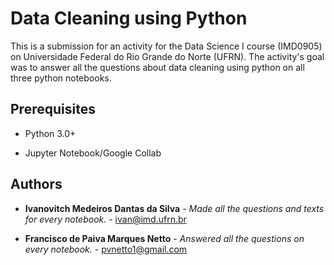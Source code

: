 # Data Cleaning using Python


This is a submission for an activity for the Data Science I course (IMD0905) on Universidade Federal do Rio Grande do Norte (UFRN). The activity's goal was to answer all the questions about data cleaning using python on all three python notebooks.



## Prerequisites


- Python 3.0+

- Jupyter Notebook/Google Collab




## Authors

* **Ivanovitch Medeiros Dantas da Silva** - *Made all the questions and texts for every notebook.* - [ivan@imd.ufrn.br](ivan@imd.ufrn.br)

* **Francisco de Paiva Marques Netto** - *Answered all the questions on every notebook.* - [pvnetto1@gmail.com](pvnetto1@gmail.com)
